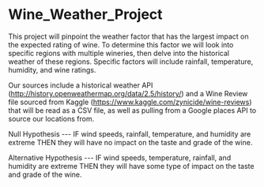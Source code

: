 # Wine_Weather_Project


This project will pinpoint the weather factor that has the largest impact on the expected rating of wine. To determine this factor we will look into specific regions with multiple wineries, then delve into the historical weather of these regions. Specific factors will include rainfall, temperature, humidity, and wine ratings.

Our sources include a historical weather API (http://history.openweathermap.org/data/2.5/history/) and a Wine Review file sourced from Kaggle (https://www.kaggle.com/zynicide/wine-reviews) that will be read as a CSV file, as well as pulling from a Google places API to source our locations from.

Null Hypothesis --- IF wind speeds, rainfall, temperature, and humidity are extreme THEN they will have no impact on the taste and grade of the wine.

Alternative Hypothesis --- IF wind speeds, temperature, rainfall, and humidity are extreme THEN they will have some type of impact on the taste and grade of the wine.
